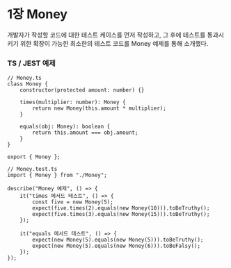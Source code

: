 # 1장 Money

개발자가 작성할 코드에 대한 테스트 케이스를 먼저 작성하고, 그 후에 테스트를 통과시키기 위한 확장이 가능한 최소한의 테스트 코드를 Money 예제를 통해 소개했다.

### TS / JEST 예제

```
// Money.ts
class Money {
    constructor(protected amount: number) {}

    times(multiplier: number): Money {
        return new Money(this.amount * multiplier);
    }

    equals(obj: Money): boolean {
        return this.amount === obj.amount;
    }
}

export { Money };
```

```
// Money.test.ts
import { Money } from "./Money";

describe("Money 예제", () => {
    it("times 메서드 테스트", () => {
        const five = new Money(5);
        expect(five.times(2).equals(new Money(10))).toBeTruthy();
        expect(five.times(3).equals(new Money(15))).toBeTruthy();
    });

    it("equals 메서드 테스트", () => {
        expect(new Money(5).equals(new Money(5))).toBeTruthy();
        expect(new Money(5).equals(new Money(6))).toBeFalsy();
    });
});

```
